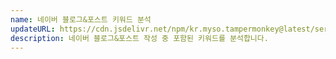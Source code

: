 ```yaml
---
name: 네이버 블로그&포스트 키워드 분석
updateURL: https://cdn.jsdelivr.net/npm/kr.myso.tampermonkey@latest/service/com.naver.blog-write.keyword.counter.user.js
description: 네이버 블로그&포스트 작성 중 포함된 키워드를 분석합니다.
---
```

